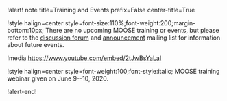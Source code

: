!alert! note title=Training and Events prefix=False center-title=True

!style halign=center style=font-size:110%;font-weight:200;margin-bottom:10px;
There are no upcoming MOOSE training or events, but please refer to the
[discussion forum](https://github.com/idaholab/moose/discussions) and
[announcement](https://groups.google.com/forum/#!forum/moose-announce) mailing list for
information about future events.

!media https://www.youtube.com/embed/2tJwBsYaLaI

!style halign=center style=font-weight:100;font-style:italic;
MOOSE training webinar given on June 9--10, 2020.

!alert-end!
